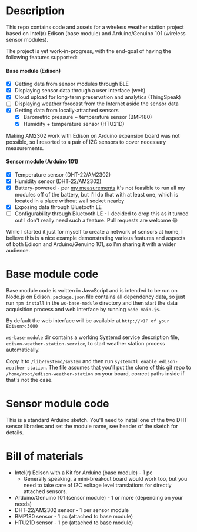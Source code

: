 Description
===========

This repo contains code and assets for a wireless weather station project
based on Intel(r) Edison (base module) and Arduino/Genuino 101 (wireless
sensor modules).

The project is yet work-in-progress, with the end-goal of having
the following features supported:

#### Base module (Edison)
- [x] Getting data from sensor modules through BLE
- [x] Displaying sensor data through a user interface (web)
- [x] Cloud upload for long-term preservation and analytics (ThingSpeak)
- [ ] Displaying weather forecast from the Internet aside the sensor data
- [x] Getting data from locally-attached sensors
  - [x] Barometric pressure + temperature sensor (BMP180)
  - [x] Humidity + temperature sensor (HTU21D)

Making AM2302 work with Edison on Arduino expansion board was not possible,
so I resorted to a pair of I2C sensors to cover necessary measurements.

#### Sensor module (Arduino 101)
- [x] Temperature sensor (DHT-22/AM2302)
- [x] Humidity sensor (DHT-22/AM2302)
- [x] Battery-powered - per [my measurements](http://alextgalileo.altervista.org/blog/edison-wireless-weather-station-now-has-local-sensors/) it's not feasible to run all my modules off of the battery, but I'll do that with at least one, which is located in a place without wall socket nearby
- [x] Exposing data through Bluetooth LE
- [ ] ~~Configurability through Bluetooth LE~~ - I decided to drop this as it turned out I don't really need such a feature. Pull requests are welcome :smiley:

While I started it just for myself to create a network of sensors at home,
I believe this is a nice example demonstrating various features and aspects
of both Edison and Arduino/Genuino 101, so I'm sharing it with a wider audience.

Base module code
================

Base module code is written in JavaScript and is intended to be run on
Node.js on Edison. `package.json` file contains all dependency data, so just
run `npm install` in the `ws-base-module` directory and then start the data
acquisition process and web interface by running `node main.js`.

By default the web interface will be available at `http://<IP of your Edison>:3000`

`ws-base-module` dir contains a working Systemd service description file,
`edison-weather-station.service`, to start weather station process automatically.

Copy it to `/lib/systemd/system` and then run `systemctl enable edison-weather-station`.
The file assumes that you'll put the clone of this git repo
to `/home/root/edison-weather-station` on your board, correct paths inside
if that's not the case.

Sensor module code
==================

This is a standard Arduino sketch. You'll need to install one of the two DHT
sensor libraries and set the module name, see header of the sketch for details.

Bill of materials
=================

- Intel(r) Edison with a Kit for Arduino (base module) - 1 pc
  - Generally speaking, a mini-breakout board would work too, but you need to
    take care of I2C voltage level translations for directly attached sensors.
- Arduino/Genuino 101 (sensor module) - 1 or more (depending on your needs)
- DHT-22/AM2302 sensor - 1 per sensor module
- BMP180 sensor - 1 pc (attached to base module)
- HTU21D sensor - 1 pc (attached to base module)

